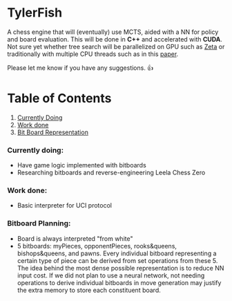 # TylerFish
 
A chess engine that will (eventually) use MCTS, aided with a NN for policy and board evaluation. This will be done in **C++** and accelerated with **CUDA**. Not sure yet whether tree search will be parallelized on GPU such as [Zeta](https://www.chessprogramming.org/Zeta) or traditionally with multiple CPU threads such as in this [paper](https://webdocs.cs.ualberta.ca/~mmueller/ps/enzenberger-mueller-acg12.pdf).

Please let me know if you have any suggestions. 👍

# Table of Contents
1. [Currently Doing](#current)
2. [Work done](#done)
3. [Bit Board Representation](#bitboard)

### Currently doing: <a name="current"></a>
- Have game logic implemented with bitboards
- Researching bitboards and reverse-engineering Leela Chess Zero

### Work done: <a name="done"></a>
- Basic interpreter for UCI protocol

### Bitboard Planning: <a name="bitboard"></a>
- Board is always interpreted "from white"
- 5 bitboards: myPieces, opponentPieces, rooks&queens, bishops&queens, and pawns. Every individual bitboard representing a certain type of piece can be derived from set operations from these 5. The idea behind the most dense possible representation is to reduce NN input cost. If we did not plan to use a neural network, not needing operations to derive individual bitboards in move generation may justify the extra memory to store each constituent board.
